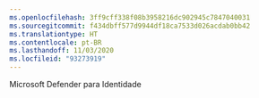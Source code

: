 ```yaml
---
ms.openlocfilehash: 3ff9cff338f08b3958216dc902945c7847040031
ms.sourcegitcommit: f434dbff577d9944df18ca7533d026acdab0bb42
ms.translationtype: HT
ms.contentlocale: pt-BR
ms.lasthandoff: 11/03/2020
ms.locfileid: "93273919"
---
```

Microsoft Defender para Identidade